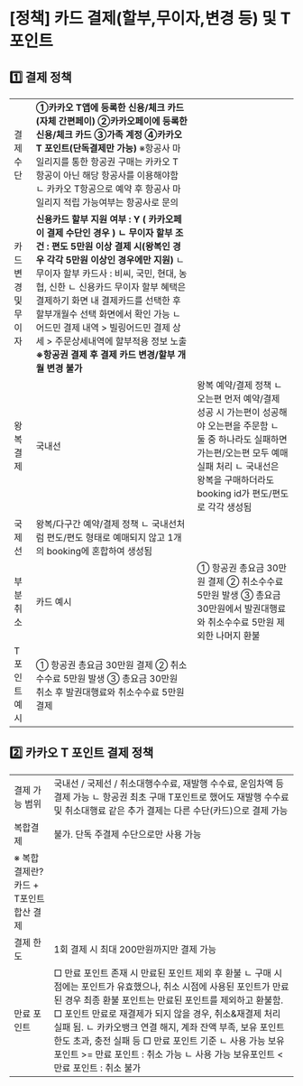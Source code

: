 # [정책] 카드 결제(할부,무이자,변경 등) 및 T포인트

**1️⃣ 결제 정책**
-------------

|  |  |  |
| --- | --- | --- |
| 결제 수단 | **①카카오 T앱에 등록한 신용/체크 카드 (자체 간편페이)**  **②카카오페이에 등록한 신용/체크 카드**  **③가족 계정**  **④카카오 T 포인트(단독결제만 가능)**  ※항공사 마일리지를 통한 항공권 구매는 카카오 T 항공이 아닌 해당 항공사를 이용해야함  ㄴ 카카오 T항공으로 예약 후 항공사 마일리지 적립 가능여부는 항공사로 문의 | |
| 카드 변경 및 무이자 | **신용카드 할부 지원 여부 : Y ( 카카오페이 결제 수단인 경우 )** **ㄴ 무이자 할부 조건 : 편도 5만원 이상 결제 시(왕복인 경우 각각 5만원 이상인 경우에만 지원)** ㄴ 무이자 할부 카드사 : 비씨, 국민, 현대, 농협, 신한 ㄴ 신용카드 무이자 할부 혜택은 결제하기 화면 내 결제카드를 선택한 후 할부개월수 선택 화면에서 확인 가능 ㄴ 어드민 결제 내역 > 빌링어드민 결제 상세 > 주문상세내역에 할부적용 정보 노출 **※항공권 결제 후 결제 카드 변경/할부 개월 변경 불가** | |
| 왕복 결제 | 국내선 | 왕복 예약/결제 정책 ㄴ 오는편 먼저 예약/결제 성공 시 가는편이 성공해야 오는편을 주문함 ㄴ 둘 중 하나라도 실패하면 가는편/오는편 모두 예매실패 처리 ㄴ 국내선은 왕복을 구매하더라도 booking id가 편도/편도로 각각 생성됨 |
| 국제선 | 왕복/다구간 예약/결제 정책 ㄴ 국내선처럼 편도/편도 형태로 예매되지 않고 1개의 booking에 혼합하여 생성됨 |
| 부분 취소 | 카드 예시 | ① 항공권 총요금 30만원 결제  ② 취소수수료 5만원 발생  ③ 총요금 30만원에서 발권대행료와 취소수수료 5만원 제외한 나머지 환불 |
| T 포인트 예시 | ① 항공권 총요금 30만원 결제  ② 취소수수료 5만원 발생  ③ 총요금 30만원 취소 후 발권대행료와 취소수수료 5만원 결제 |

**2️⃣** **카카오 T 포인트 결제 정책**
---------------------------

|  |  |
| --- | --- |
| 결제 가능 범위 | 국내선 / 국제선 / 취소대행수수료, 재발행 수수료, 운임차액 등 결제 가능  ㄴ 항공권 최초 구매 T포인트로 했어도 재발행 수수료 및 취소대행료 같은 추가 결제는 다른 수단(카드)으로 결제 가능 |
| 복합결제 | 불가.  단독 주결제 수단으로만 사용 가능 |
| ※ 복합결제란? 카드 + T포인트 합산 결제 |
| 결제 한도 | 1회 결제 시 최대 200만원까지만 결제 가능 |
| 만료 포인트 | □ 만료 포인트 존재 시 만료된 포인트 제외 후 환불 ㄴ 구매 시점에는 포인트가 유효했으나, 취소 시점에 사용된 포인트가 만료된 경우 최종 환불 포인트는 만료된 포인트를 제외하고 환불함.  □ 포인트 만료로 재결제가 되지 않을 경우, 취소&재결제 처리 실패 됨.  ㄴ 카카오뱅크 연결 해지, 계좌 잔액 부족, 보유 포인트 한도 초과, 충전 실패 등    □ 만료 포인트 기준 ㄴ 사용 가능 보유포인트 >= 만료 포인트 : 취소 가능 ㄴ 사용 가능 보유포인트 < 만료 포인트 : 취소 불가 |